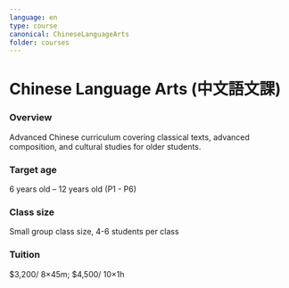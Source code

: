 ```yaml
---
language: en
type: course
canonical: ChineseLanguageArts
folder: courses
---
```

# Chinese Language Arts (中文語文課)

### Overview
Advanced Chinese curriculum covering classical texts, advanced composition, and cultural studies for older students.

### Target age
6 years old – 12 years old (P1 - P6)

### Class size
Small group class size, 4-6 students per class

### Tuition
$3,200/ 8×45m; $4,500/ 10×1h

